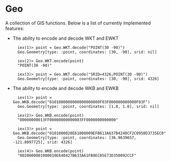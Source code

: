 # Geo

A collection of GIS functions. Below is a list of currently implemented features:

* The ability to encode and decode WKT and EWKT

  ```
    iex(1)> point = Geo.WKT.decode("POINT(30 -90)")
    Geo.Geometry[type: :point, coordinates: [30, -90], srid: nil]

    iex(2)> Geo.WKT.encode(point)
    "POINT(30 -90)"

    iex(3)> point = Geo.WKT.decode("SRID=4326;POINT(30 -90)")
    Geo.Geometry[type: :point, coordinates: [30, -90], srid: 4326]
  ```


* The ability to encode and decode WKB and EWKB

  ```
    iex(1)> point = Geo.WKB.decode("0101000000000000000000F03F000000000000F03F")
    Geo.Geometry[type: :point, coordinates: [1.0, 1.0], srid: nil]

    iex(2)> Geo.WKB.encode(point)
    "00000000013FF00000000000003FF0000000000000"

    iex(3)> point = Geo.WKB.decode("0101000020E61000009EFB613A637B4240CF2C0950D3735EC0")
    Geo.Geometry[type: :point, coordinates: [36.9639657, -121.8097725], srid: 4326]

    iex(4)> Geo.WKB.encode(point)
    "0020000001000010E640427B633A61FB9EC05E73D350092CCF"
  ```
